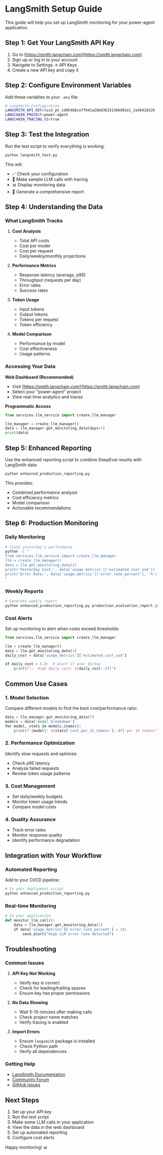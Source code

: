 # LangSmith Setup Guide

This guide will help you set up LangSmith monitoring for your power-agent application.

## Step 1: Get Your LangSmith API Key

1. Go to [https://smith.langchain.com](https://smith.langchain.com)
2. Sign up or log in to your account
3. Navigate to Settings → API Keys
4. Create a new API key and copy it

## Step 2: Configure Environment Variables

Add these variables to your `.env` file:

```bash
# LangSmith Configuration
LANGSMITH_API_KEY=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
LANGCHAIN_PROJECT=power-agent
LANGCHAIN_TRACING_V2=true
```

## Step 3: Test the Integration

Run the test script to verify everything is working:

```bash
python langsmith_test.py
```

This will:
- ✅ Check your configuration
- 🧪 Make sample LLM calls with tracing
- 📊 Display monitoring data
- 📁 Generate a comprehensive report

## Step 4: Understanding the Data

### What LangSmith Tracks

1. **Cost Analysis**
   - Total API costs
   - Cost per model
   - Cost per request
   - Daily/weekly/monthly projections

2. **Performance Metrics**
   - Response latency (average, p95)
   - Throughput (requests per day)
   - Error rates
   - Success rates

3. **Token Usage**
   - Input tokens
   - Output tokens
   - Tokens per request
   - Token efficiency

4. **Model Comparison**
   - Performance by model
   - Cost effectiveness
   - Usage patterns

### Accessing Your Data

**Web Dashboard (Recommended)**
- Visit [https://smith.langchain.com](https://smith.langchain.com)
- Select your "power-agent" project
- View real-time analytics and traces

**Programmatic Access**
```python
from services.llm_service import create_llm_manager

llm_manager = create_llm_manager()
data = llm_manager.get_monitoring_data(days=7)
print(data)
```

## Step 5: Enhanced Reporting

Use the enhanced reporting script to combine DeepEval results with LangSmith data:

```bash
python enhanced_production_reporting.py
```

This provides:
- Combined performance analysis
- Cost efficiency metrics
- Model comparison
- Actionable recommendations

## Step 6: Production Monitoring

### Daily Monitoring
```bash
# Check yesterday's performance
python -c "
from services.llm_service import create_llm_manager
llm = create_llm_manager()
data = llm.get_monitoring_data(1)
print('Yesterday Cost:', data['usage_metrics']['estimated_cost_usd'])
print('Error Rate:', data['usage_metrics']['error_rate_percent'], '%')
"
```

### Weekly Reports
```bash
# Generate weekly report
python enhanced_production_reporting.py production_evaluation_report.json 7
```

### Cost Alerts
Set up monitoring to alert when costs exceed thresholds:
```python
from services.llm_service import create_llm_manager

llm = create_llm_manager()
data = llm.get_monitoring_data(1)
daily_cost = data['usage_metrics']['estimated_cost_usd']

if daily_cost > 5.0:  # Alert if over $5/day
    print(f"⚠️  High daily cost: ${daily_cost:.2f}")
```

## Common Use Cases

### 1. Model Selection
Compare different models to find the best cost/performance ratio:
```python
data = llm_manager.get_monitoring_data(7)
models = data['model_breakdown']
for model, stats in models.items():
    print(f"{model}: ${stats['cost_per_1k_tokens']:.4f} per 1K tokens")
```

### 2. Performance Optimization
Identify slow requests and optimize:
- Check p95 latency
- Analyze failed requests
- Review token usage patterns

### 3. Cost Management
- Set daily/weekly budgets
- Monitor token usage trends
- Compare model costs

### 4. Quality Assurance
- Track error rates
- Monitor response quality
- Identify performance degradation

## Integration with Your Workflow

### Automated Reporting
Add to your CI/CD pipeline:
```bash
# In your deployment script
python enhanced_production_reporting.py
```

### Real-time Monitoring
```python
# In your application
def monitor_llm_call():
    data = llm_manager.get_monitoring_data(1)
    if data['usage_metrics']['error_rate_percent'] > 10:
        send_alert("High LLM error rate detected")
```

## Troubleshooting

### Common Issues

1. **API Key Not Working**
   - Verify key is correct
   - Check for leading/trailing spaces
   - Ensure key has proper permissions

2. **No Data Showing**
   - Wait 5-10 minutes after making calls
   - Check project name matches
   - Verify tracing is enabled

3. **Import Errors**
   - Ensure `langsmith` package is installed
   - Check Python path
   - Verify all dependencies

### Getting Help

- [LangSmith Documentation](https://docs.langchain.com/docs/langsmith)
- [Community Forum](https://community.langchain.com)
- [GitHub Issues](https://github.com/langchain-ai/langsmith-sdk)

## Next Steps

1. Set up your API key
2. Run the test script
3. Make some LLM calls in your application
4. View the data in the web dashboard
5. Set up automated reporting
6. Configure cost alerts

Happy monitoring! 📊